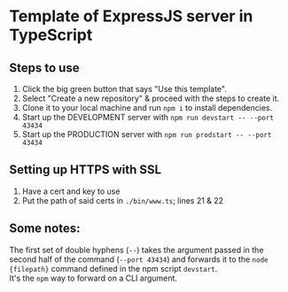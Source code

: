 # Template of ExpressJS server in TypeScript

## Steps to use

1. Click the big green button that says "Use this template".
2. Select "Create a new repository" & proceed with the steps to create it.
3. Clone it to your local machine and run `npm i` to install dependencies.
4. Start up the DEVELOPMENT server with ```npm run devstart -- --port 43434```
5. Start up the PRODUCTION server with ```npm run prodstart -- --port 43434```

## Setting up HTTPS with SSL
1. Have a cert and key to use
2. Put the path of said certs in `./bin/www.ts`; lines 21 & 22

## Some notes:
The first set of double hyphens (`--`) takes the argument passed in the second half of the command (`--port 43434`) and forwards it to the `node {filepath}` command defined in the npm script `devstart`.  
It's the `npm` way to forward on a CLI argument.